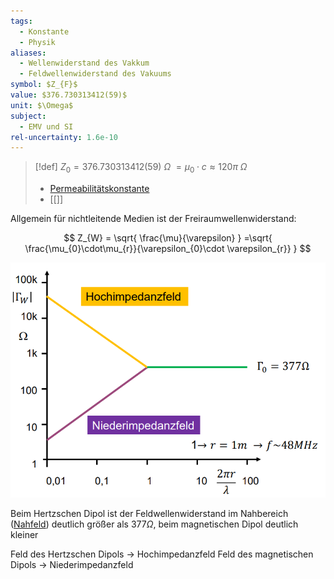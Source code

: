 ```yaml
---
tags:
  - Konstante
  - Physik
aliases:
  - Wellenwiderstand des Vakkum
  - Feldwellenwiderstand des Vakuums
symbol: $Z_{F}$
value: $376.730313412(59)$
unit: $\Omega$
subject:
  - EMV und SI
rel-uncertainty: 1.6e-10
---
```


> [!def] $Z_{0}=376.730313412(59)~\Omega$
> $=\mu_{0} \cdot c\approx 120\pi ~\Omega$
> - [Permeabilitätskonstante](Permeablität%20des%20Vakuums.md)
> - [[]]


Allgemein für nichtleitende Medien ist der Freiraumwellenwiderstand:

$$
Z_{W} = \sqrt{ \frac{\mu}{\varepsilon} }  =\sqrt{ \frac{\mu_{0}\cdot\mu_{r}}{\varepsilon_{0}\cdot \varepsilon_{r}}  }
$$

![invert_dark](assets/ImpedanzfelderFreiraum.png)

Beim Hertzschen Dipol ist der Feldwellenwiderstand im Nahbereich ([Nahfeld](../../HF-Technik/Fernfeld%20und%20Nahfeld.md)) deutlich größer als $377 \Omega$, beim magnetischen Dipol deutlich kleiner

Feld des Hertzschen Dipols $\rightarrow$ Hochimpedanzfeld
Feld des magnetischen Dipols $\rightarrow$ Niederimpedanzfeld